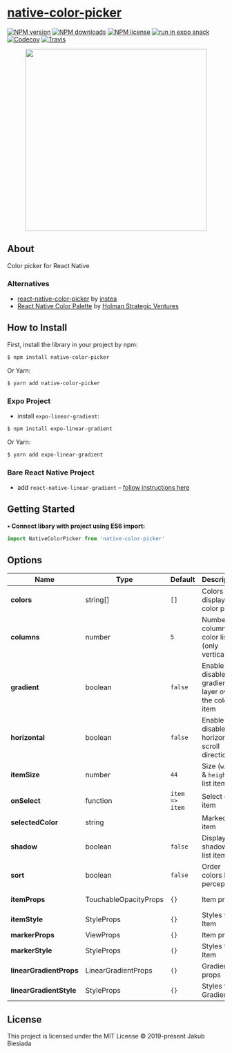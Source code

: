 # [native-color-picker](https://github.com/native-ly/native-color-picker)

[![NPM version](https://img.shields.io/npm/v/native-color-picker?style=flat-square)](https://www.npmjs.com/package/native-color-picker)
[![NPM downloads](https://img.shields.io/npm/dm/native-color-picker?style=flat-square)](https://www.npmjs.com/package/native-color-picker)
[![NPM license](https://img.shields.io/npm/l/native-color-picker?style=flat-square)](https://www.npmjs.com/package/native-color-picker)
[![run in expo snack](https://img.shields.io/badge/Run%20in%20Snack-4630EB?style=flat-square&logo=EXPO&labelColor=FFF&logoColor=000)](https://snack.expo.io/@jbiesiada/native-color-picker)
[![Codecov](https://img.shields.io/codecov/c/github/native-ly/native-color-picker?style=flat-square)](https://codecov.io/gh/native-ly/native-color-picker)
[![Travis](https://img.shields.io/travis/com/native-ly/native-color-picker/master?style=flat-square)](https://travis-ci.com/native-ly/native-color-picker)

<p align="center">
  <img width="420" src="https://raw.githubusercontent.com/native-ly/native-color-picker/master/assets/preview.jpg">
</p>

## About

Color picker for React Native

### Alternatives

- [react-native-color-picker](https://github.com/instea/react-native-color-picker/) by [instea](https://github.com/instea/)
- [React Native Color Palette](https://github.com/holmansv/react-native-color-palette/) by [Holman Strategic Ventures](https://github.com/holmansv/)

## How to Install

First, install the library in your project by npm:

```sh
$ npm install native-color-picker
```

Or Yarn:

```sh
$ yarn add native-color-picker
```

### Expo Project

- install `expo-linear-gradient`:

```sh
$ npm install expo-linear-gradient
```

Or Yarn:

```sh
$ yarn add expo-linear-gradient
```

### Bare React Native Project

- add `react-native-linear-gradient` – [follow instructions here](https://github.com/react-native-community/react-native-linear-gradient#react-native-linear-gradient)

## Getting Started

**• Connect libary with project using ES6 import:**

```js
import NativeColorPicker from 'native-color-picker'
```

## Options

| Name                    | Type                  | Default                                          | Description                                          | Available options                       |
| ----------------------- | --------------------- | ------------------------------------------------ | ---------------------------------------------------- | --------------------------------------- |
| **colors**              | string[]              | `[]`                                             | Colors to display in a color picker                  | e.g.: `['#f96204', '#43d8c9']`          |
| **columns**             | number                | `5`                                              | Number of columns in color list (only vertical)      | Number of columns                       |
| **gradient**            | boolean               | `false`                                          | Enable or disable gradient layer over the color item | `true` - enable, `false` - disable      |
| **horizontal**          | boolean               | `false`                                          | Enable or disable horizontal scroll direction        | `true` - horizontal, `false` - vertical |
| **itemSize**            | number                | `44`                                             | Size (`width` & `height`) of list item               | Size of list item                       |
| **onSelect**            | function              | `item => item`                                   | Select color item                                    | e.g.: `elem => { /* code */ }`          |
| **selectedColor**       | string                | ` ` | Marked item | Color from the list `colors` |
| **shadow**              | boolean               | `false`                                          | Display shadow for list items                        | `true` - enable, `false` - disable      |
| **sort**                | boolean               | `false`                                          | Order colors by perception                           | `true` - enable, `false` - disable      |
| **itemProps**           | TouchableOpacityProps | `{}`                                             | Item props                                           | TouchableOpacity props                  |
| **itemStyle**           | StyleProps<ViewStyle> | `{}`                                             | Styles for Item                                      | View styles                             |
| **markerProps**         | ViewProps             | `{}`                                             | Item props                                           | View props                              |
| **markerStyle**         | StyleProps<ViewStyle> | `{}`                                             | Styles for Item                                      | View styles                             |
| **linearGradientProps** | LinearGradientProps   | `{}`                                             | Gradient props                                       | LinearGradientProps props               |
| **linearGradientStyle** | StyleProps<ViewStyle> | `{}`                                             | Styles for Gradient                                  | View styles                             |

## License

This project is licensed under the MIT License © 2019-present Jakub Biesiada
